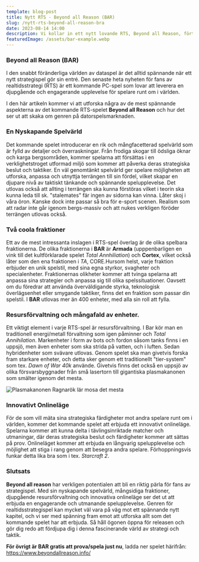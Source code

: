 ```yaml
---
template: blog-post
title: Nytt RTS - Beyond all Reason (BAR)
slug: /nytt-rts-beyond-all-reason-bra
date: 2023-08-14 14:00
description: Vi kollar in ett nytt lovande RTS, Beyond all Reason, förtkortat BAR. Påminner om klassikern Total Annihilation
featuredImage: /assets/bar-example.webp
---
```


### Beyond all Reason (BAR)

I den snabbt föränderliga världen av dataspel är det alltid spännande när ett nytt strategispel gör sin entré. Den senaste heta nyheten för fans av realtidsstrategi (RTS) är ett kommande PC-spel som lovar att leverera en djupgående och engagerande upplevelse för spelare runt om i världen.  

I den här artikeln kommer vi att utforska några av de mest spännande aspekterna av det kommande RTS-spelet **Beyond all Reason** och hur det ser ut att skaka om genren på datorspelsmarknaden.

### En Nyskapande Spelvärld

Det kommande spelet introducerar en rik och mångfacetterad spelvärld som är fylld av detaljer och överraskningar. Från frodiga skogar till ödsliga öknar och karga bergsområden, kommer spelarna att försättas i en verklighetstroget utformad miljö som kommer att påverka deras strategiska beslut och taktiker. En väl genomtänkt spelvärld ger spelare möjligheten att utforska, anpassa och utnyttja terrängen till sin fördel, vilket skapar en djupare nivå av taktiskt tänkande och spännande spelupplevelse. Det utlovas också att allting i terrängen ska kunna förstöras vilket i teorin ska kunna leda till sk. "stalemates" fär ingen av sidorna kan vinna. Låter skoj i våra öron. Kanske dock inte passar så bra för e-sport scenen. Realism som att radar inte går igenom bergs-massiv och att nukes verkligen föröder terrängen utlovas också.

### Två coola fraktioner

Ett av de mest intressanta inslagen i RTS-spel överlag är de olika spelbara fraktionerna. De olika fraktionerna i **BAR** är **Armada** (upppenbarligen en vink till det kultförklarade spelet *Total Annhiliation*) och **Cortex**, vilket också låter som den ena fraktionen i *TA*, CORE.Hursom helst, varje fraktion erbjuder en unik spelstil, med sina egna styrkor, svagheter och specialenheter. Fraktionernas olikheter kommer att tvinga spelarna att anpassa sina strategier och anpassa sig till olika spelssituationer. Oavsett om du föredrar att använda överväldigande styrka, teknologisk överlägsenhet eller smygande taktiker, finns det en fraktion som passar din spelstil. I **BAR** utlovas mer än 400 enheter, med alla sin roll att fylla.

### Resursförvaltning och mångafald av enheter.

Ett viktigt element i varje RTS-spel är resursförvaltning. I Bar kör man en traditionell energi/metall förvaltning som igen påminner och *Total Annihilation*. Markenheter i form av bots och fordon såsom tanks finns i en uppsjö, men även enheter som ska strida på vatten, och i luften. Sedan hybridenheter som svävare utlovas. Genom spelet ska man givetvis forska fram starkare enheter, och detta sker genom ett traditionellt "tier-system" som tex. *Dawn of War 40k* använde. Givetvis finns det också en uppsjö av olika försvarsbyggnader från små lasertorn till gigantiska plasmakanonen som smälter igenom det mesta.

![Plasmakanonen Ragnarök lär mosa det mesta](/assets/ragnarok.png)


### Innovativt Onlineläge

För de som vill mäta sina strategiska färdigheter mot andra spelare runt om i världen, kommer det kommande spelet att erbjuda ett innovativt onlineläge. Spelarna kommer att kunna delta i tävlingsinriktade matcher och utmaningar, där deras strategiska beslut och färdigheter kommer att sättas på prov. Onlineläget kommer att erbjuda en långvarig spelupplevelse och möjlighet att stiga i rang genom att besegra andra spelare. Förhoppningsvis funkar detta lika bra som i tex. *Starcraft 2*.

### Slutsats

**Beyond all reason** har verkligen potentialen att bli en riktig pärla för fans av strategispel. Med sin nyskapande spelvärld, mångsidiga fraktioner, djupgående resursförvaltning och innovativa onlineläge ser det ut att erbjuda en engagerande och utmanande spelupplevelse. Genren för realtidsstrategispel kan mycket väl vara på väg mot ett spännande nytt kapitel, och vi ser med spänning fram emot att utforska allt som det kommande spelet har att erbjuda. Så håll ögonen öppna för releasen och gör dig redo att fördjupa dig i denna fascinerande värld av strategi och taktik.

**För övrigt är BAR gratis att prova/spela just nu**, ladda ner spelet härifrån: <a href="https://www.beyondallreason.info/">https://www.beyondallreason.info/</a>
